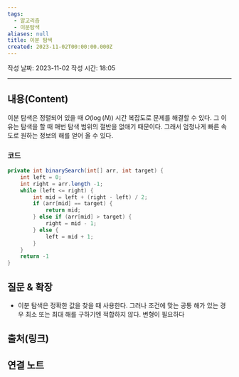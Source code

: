 ```yaml
---
tags:
  - 알고리즘
  - 이분탐색
aliases: null
title: 이분 탐색
created: 2023-11-02T00:00:00.000Z
---
```

작성 날짜: 2023-11-02
작성 시간: 18:05


----
## 내용(Content)
이분 탐색은 정렬되어 있을 때 $O(\log(N))$ 시간 복잡도로 문제를 해결할 수 있다. 그 이유는 탐색을 할 때 매번 탐색 범위의 절반을 없애기 때문이다. 그래서 엄청나게 빠른 속도로 원하는 정보의 해를 얻어 올 수 있다.

### 코드
```java
private int binarySearch(int[] arr, int target) {
	int left = 0;
	int right = arr.length -1;
	while (left <= right) {
		int mid = left + (right - left) / 2;
		if (arr[mid] == target) {
			return mid;
		} else if (arr[mid] > target) {
			right = mid - 1;	
		} else {
			left = mid + 1;
		}
	}
	return -1
}
```

## 질문 & 확장

- 이분 탐색은 정확한 값을 찾을 때 사용한다. 그러나 조건에 맞는 공통 해가 있는 경우 최소 또는 최대 해를 구하기엔 적합하지 않다. 변형이 필요하다 

## 출처(링크)


## 연결 노트










